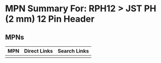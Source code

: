 



# MPN Summary For: RPH12 > JST PH (2 mm) 12 Pin Header

## MPNs
  

|MPN|Direct Links|Search Links|
| :--- | :--- | :--- |
||||
